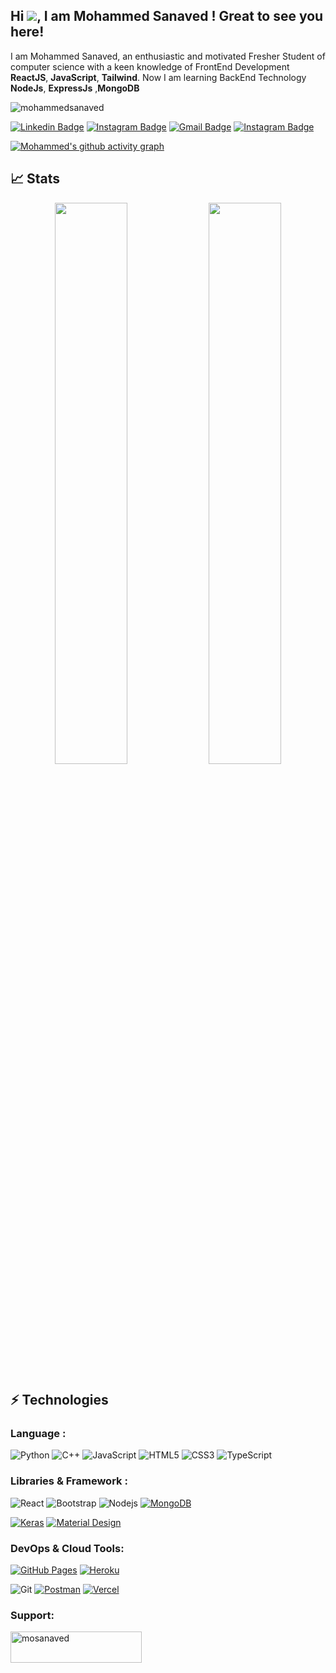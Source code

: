 ## Hi ![](https://user-images.githubusercontent.com/18350557/176309783-0785949b-9127-417c-8b55-ab5a4333674e.gif), I am Mohammed Sanaved ! Great to see you here!


I am Mohammed Sanaved, an enthusiastic and motivated Fresher Student of computer science with a keen knowledge of FrontEnd 
Development **ReactJS**, **JavaScript**, **Tailwind**. Now I am learning BackEnd Technology **NodeJs**, **ExpressJs** 
,**MongoDB**

<p align="left"> <img src="https://komarev.com/ghpvc/?username=mohammedsanaved&label=Profile%20views&color=0e75b6&style=flat" alt="mohammedsanaved" /> </p>

[![Linkedin Badge](https://img.shields.io/badge/-sanaved-blue?style=flat-square&logo=Linkedin&logoColor=white&link=https://https://www.linkedin.com/in/mohammedsanaved/)](https://www.linkedin.com/in/mohammedsanaved/)
[![Instagram Badge](https://img.shields.io/badge/-mosanaved_-purple?style=flat-square&logo=instagram&logoColor=white&link=https://www.instagram.com/mosanaved_/)](https://www.instagram.com/mosanaved_/)
[![Gmail Badge](https://img.shields.io/badge/-mosanaved@gmail.com-c14438?style=flat-square&logo=Gmail&logoColor=white&link=mailto:abhishek.pub9503@gmail.com)](mailto:mosanaved@gmail.com)
[![Instagram Badge](https://img.shields.io/badge/-mosanaved_-blue?style=flat-square&logo=twitter&logoColor=white&link=https://www.twitter.com/mosanaved_/)](https://www.twitter.com/mosanaved_/)

[![Mohammed's github activity graph](https://github-readme-activity-graph.vercel.app/graph?username=mohammedsanaved&bg_color=0f2d3d&color=1cadfb&line=1cadfb&point=1cadfb&area=true&hide_border=true)](https://github.com/ashutosh00710/github-readme-activity-graph)

## 📈 Stats

<p align="center">
	
  <img width="48%" src="https://github-readme-stats.vercel.app/api?username=mohammedsanaved&show_icons=true&theme=tokyonight" />
  <img width="48%" src="https://github-readme-streak-stats.herokuapp.com/?user=mohammedsanaved&theme=tokyonight" />
</p>

## ⚡ Technologies

### Language :

![Python](https://img.shields.io/badge/-Python-black?style=flat-square&logo=Python)
![C++](https://img.shields.io/badge/-C++-00599C?style=flat-square&logo=c)
![JavaScript](https://img.shields.io/badge/-JavaScript-black?style=flat-square&logo=javascript)
![HTML5](https://img.shields.io/badge/-HTML5-E34F26?style=flat-square&logo=html5&logoColor=white)
![CSS3](https://img.shields.io/badge/-CSS3-1572B6?style=flat-square&logo=css3)
![TypeScript](https://img.shields.io/badge/-TypeScript-007ACC?style=flat-square&logo=typescript)

### Libraries & Framework :

![React](https://img.shields.io/badge/-React-black?style=flat-square&logo=react)
![Bootstrap](https://img.shields.io/badge/-Bootstrap-563D7C?style=flat-square&logo=bootstrap)
![Nodejs](https://img.shields.io/badge/-Nodejs-black?style=flat-square&logo=Node.js)
<a href="#"><img alt="MongoDB" src ="https://img.shields.io/badge/MongoDB-%234ea94b.svg?logo=mongodb&logoColor=white"></a>

<!-- ![PostgreSQL](https://img.shields.io/badge/-PostgreSQL-336791?style=flat-square&logo=postgresql) -->

<a href="#"><img alt="Keras" src="https://img.shields.io/badge/Tailwind%20-%23D00000.svg?logo=Tailwind&logoColor=white"></a>
<a href="#"><img alt="Material Design" src="https://img.shields.io/badge/Material%20Design%20-%230081CB.svg?logo=material-design&logoColor=white"></a>

### DevOps & Cloud Tools:

<a href="#"><img alt="GitHub Pages" src="https://img.shields.io/badge/GitHub%20Pages-%23327FC7.svg?logo=github&logoColor=white"></a>
<a href="#"><img alt="Heroku" src="https://img.shields.io/badge/Heroku%20-%23430098.svg?logo=heroku&logoColor=white"></a>

![Git](https://img.shields.io/badge/-Git-black?style=flat-square&logo=git)
<a href="#"><img alt="Postman" src="https://img.shields.io/badge/Postman-FF6C37?logo=postman&logoColor=white"></a>
<a href="#"><img alt="Vercel" src="https://img.shields.io/badge/Vercel%20-%23000000.svg?logo=vercel&logoColor=white"></a>

<!-- ## 💰 Support -->
<h3 align="left">Support:</h3>
<p><a href="https://www.buymeacoffee.com/mosanaved"> <img align="left" src="https://cdn.buymeacoffee.com/buttons/v2/default-yellow.png" height="50" width="210" alt="mosanaved" /></a></p>
